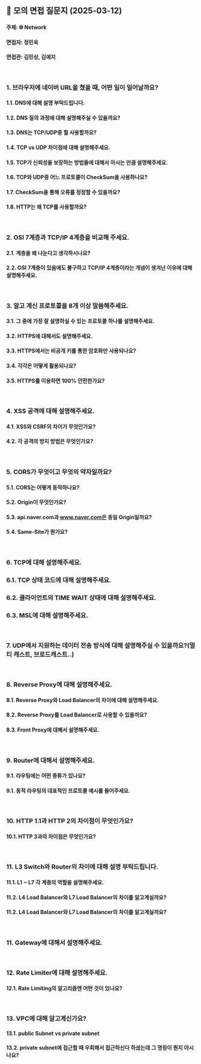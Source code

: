 ## 📌 모의 면접 질문지 (2025-03-12)
#### 주제: 🌐 Network
#### 면접자: 정민욱
#### 면접관: 김민상, 김예지

<br>

### 1. 브라우저에 네이버 URL을 쳤을 때, 어떤 일이 일어날까요?
#### 1.1. DNS에 대해 설명 부탁드립니다.
#### 1.2. DNS 질의 과정에 대해 설명해주실 수 있을까요?
#### 1.3. DNS는 TCP/UDP중 뭘 사용할까요?
#### 1.4. TCP vs UDP 차이점에 대해 설명해주세요.
#### 1.5. TCP가 신뢰성을 보장하는 방법들에 대해서 아시는 만큼 설명해주세요.
#### 1.6. TCP와 UDP중 어느 프로토콜이 CheckSum을 사용하나요?
#### 1.7. CheckSum을 통해 오류를 정정할 수 있을까요?
#### 1.8. HTTP는 왜 TCP를 사용할까요?

<br>

### 2. OSI 7계층과 TCP/IP 4계층을 비교해 주세요.
#### 2.1. 계층을 왜 나눈다고 생각하시나요?
#### 2.2. OSI 7계층이 있음에도 불구하고 TCP/IP 4계층이라는 개념이 생겨난 이유에 대해 설명해주세요.

<br>

### 3. 알고 계신 프로토콜을 8개 이상 말씀해주세요.
#### 3.1. 그 중에 가장 잘 설명하실 수 있는 프로토콜 하나를 설명해주세요.
#### 3.2. HTTPS에 대해서도 설명해주세요.
#### 3.3. HTTPS에서는 비공개 키를 통한 암호화만 사용되나요?
#### 3.4. 각각은 어떻게 활용되나요?
#### 3.5. HTTPS를 이용하면 100% 안전한가요?

<br>

### 4. XSS 공격에 대해 설명해주세요.
#### 4.1. XSS와 CSRF의 차이가 무엇인가요?
#### 4.2. 각 공격의 방지 방법은 무엇인가요?

<br>

### 5. CORS가 무엇이고 무엇의 약자일까요?
#### 5.1. CORS는 어떻게 동작하나요?
#### 5.2. Origin이 무엇인가요?
#### 5.3. api.naver.com과 www.naver.com은 동일 Origin일까요?
#### 5.4. Same-Site가 뭔가요?

<br>

### 6. TCP에 대해 설명해주세요.
### 6.1. TCP 상태 코드에 대해 설명해주세요.
### 6.2. 클라이언트의 TIME WAIT 상태에 대해 설명해주세요.
### 6.3. MSL에 대해 설명해주세요.

<br>

### 7. UDP에서 지원하는 데이터 전송 방식에 대해 설명해주실 수 있을까요?(멀티 캐스트, 브로드캐스트..)

<br>

### 8. Reverse Proxy에 대해 설명해주세요.
#### 8.1. Reverse Proxy와 Load Balancer의 차이에 대해 설명해주세요.
#### 8.2. Reverse Proxy를 Load Balancer로 사용할 수 있을까요?
#### 8.3. Front Proxy에 대해서 설명해주세요.

<br>

### 9. Router에 대해서 설명해주세요.
#### 9.1. 라우팅에는 어떤 종류가 있나요?
#### 9.1. 동적 라우팅의 대표적인 프로토콜 예시를 들어주세요.

<br>

### 10. HTTP 1.1과 HTTP 2의 차이점이 무엇인가요?
#### 10.1. HTTP 3과의 차이점은 무엇인가요?

<br>

### 11. L3 Switch와 Router의 차이에 대해 설명 부탁드립니다.
#### 11.1. L1 ~ L7 각 계층의 역할을 설명해주세요.
#### 11.2. L4 Load Balancer와 L7 Load Balancer의 차이를 알고계실까요?
#### 11.2. L4 Load Balancer와 L7 Load Balancer의 차이를 알고계실까요?
<br>

### 11. Gateway에 대해서 설명해주세요.

<br>

### 12. Rate Limiter에 대해 설명해주세요.
#### 12.1. Rate Limiting의 알고리즘엔 어떤 것이 있나요?

<br>

### 13. VPC에 대해 알고계신가요?
#### 13.1. public Subnet vs private subnet
#### 13.2. private subnet에 접근할 때 우회해서 접근하신다 하셨는데 그 명칭이 뭔지 아시나요?
